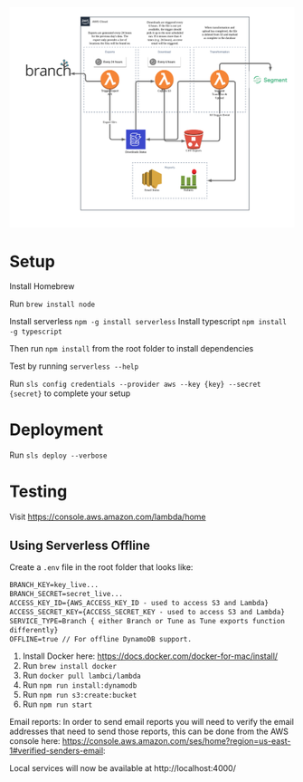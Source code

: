 ![Data Flow](docs/flow.png)

# Setup

Install Homebrew

Run `brew install node`

Install serverless `npm -g install serverless`
Install typescript `npm install -g typescript`

Then run `npm install` from the root folder to install dependencies

Test by running `serverless --help`

Run `sls config credentials --provider aws --key {key} --secret {secret}` to complete your setup

# Deployment

Run `sls deploy --verbose`

# Testing

Visit https://console.aws.amazon.com/lambda/home

## Using Serverless Offline

Create a `.env` file in the root folder that looks like:

```
BRANCH_KEY=key_live...
BRANCH_SECRET=secret_live...
ACCESS_KEY_ID={AWS_ACCESS_KEY_ID - used to access S3 and Lambda}
ACCESS_SECRET_KEY={ACCESS_SECRET_KEY - used to access S3 and Lambda}
SERVICE_TYPE=Branch { either Branch or Tune as Tune exports function differently}
OFFLINE=true // For offline DynamoDB support.
```

1. Install Docker here: https://docs.docker.com/docker-for-mac/install/
2. Run `brew install docker`
3. Run `docker pull lambci/lambda`
4. Run `npm run install:dynamodb`
5. Run `npm run s3:create:bucket`
6. Run `npm run start`

Email reports:
In order to send email reports you will need to verify the email addresses that need to send those reports, this can be done from the AWS console here: https://console.aws.amazon.com/ses/home?region=us-east-1#verified-senders-email:

Local services will now be available at http://localhost:4000/
